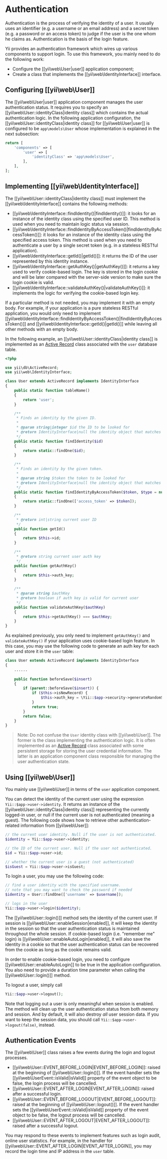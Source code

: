 Authentication
==============

Authentication is the process of verifying the identity of a user. It usually uses an identifier 
(e.g. a username or an email address) and a secret token (e.g. a password or an access token) to judge 
if the user is the one whom he claims as. Authentication is the basis of the login feature.

Yii provides an authentication framework which wires up various components to support login. To use this framework, 
you mainly need to do the following work:
 
* Configure the [[yii\web\User|user]] application component;
* Create a class that implements the [[yii\web\IdentityInterface]] interface.


## Configuring [[yii\web\User]] <span id="configuring-user"></span>

The [[yii\web\User|user]] application component manages the user authentication status. It requires you to 
specify an [[yii\web\User::identityClass|identity class]] which contains the actual authentication logic.
In the following application configuration, the [[yii\web\User::identityClass|identity class]] for
[[yii\web\User|user]] is configured to be `app\models\User` whose implementation is explained in 
the next subsection:
  
```php
return [
    'components' => [
        'user' => [
            'identityClass' => 'app\models\User',
        ],
    ],
];
```


## Implementing [[yii\web\IdentityInterface]] <span id="implementing-identity"></span>

The [[yii\web\User::identityClass|identity class]] must implement the [[yii\web\IdentityInterface]] contains
the following methods:

* [[yii\web\IdentityInterface::findIdentity()|findIdentity()]]: it looks for an instance of the identity
  class using the specified user ID. This method is used when you need to maintain logic status via session.
* [[yii\web\IdentityInterface::findIdentityByAccessToken()|findIdentityByAccessToken()]]: it looks for
  an instance of the identity class using the specified access token. This method is used when you need
  to authenticate a user by a single secret token (e.g. in a stateless RESTful application).
* [[yii\web\IdentityInterface::getId()|getId()]]: it returns the ID of the user represented by this identity instance.
* [[yii\web\IdentityInterface::getAuthKey()|getAuthKey()]]: it returns a key used to verify cookie-based login.
  The key is stored in the login cookie and will be later compared with the server-side version to make
  sure the login cookie is valid.
* [[yii\web\IdentityInterface::validateAuthKey()|validateAuthKey()]]: it implements the logic for verifying
  the cookie-based login key.

If a particular method is not needed, you may implement it with an empty body. For example, if your application 
is a pure stateless RESTful application, you would only need to implement [[yii\web\IdentityInterface::findIdentityByAccessToken()|findIdentityByAccessToken()]]
and [[yii\web\IdentityInterface::getId()|getId()]] while leaving all other methods with an empty body.

In the following example, an [[yii\web\User::identityClass|identity class]] is implemented as 
an [Active Record](db-active-record.md) class associated with the `user` database table.

```php
<?php

use yii\db\ActiveRecord;
use yii\web\IdentityInterface;

class User extends ActiveRecord implements IdentityInterface
{
    public static function tableName()
    {
        return 'user';
    }

    /**
     * Finds an identity by the given ID.
     *
     * @param string|integer $id the ID to be looked for
     * @return IdentityInterface|null the identity object that matches the given ID.
     */
    public static function findIdentity($id)
    {
        return static::findOne($id);
    }

    /**
     * Finds an identity by the given token.
     *
     * @param string $token the token to be looked for
     * @return IdentityInterface|null the identity object that matches the given token.
     */
    public static function findIdentityByAccessToken($token, $type = null)
    {
        return static::findOne(['access_token' => $token]);
    }

    /**
     * @return int|string current user ID
     */
    public function getId()
    {
        return $this->id;
    }

    /**
     * @return string current user auth key
     */
    public function getAuthKey()
    {
        return $this->auth_key;
    }

    /**
     * @param string $authKey
     * @return boolean if auth key is valid for current user
     */
    public function validateAuthKey($authKey)
    {
        return $this->getAuthKey() === $authKey;
    }
}
```

As explained previously, you only need to implement `getAuthKey()` and `validateAuthKey()` if your application
uses cookie-based login feature. In this case, you may use the following code to generate an auth key for each
user and store it in the `user` table:

```php
class User extends ActiveRecord implements IdentityInterface
{
    ......
    
    public function beforeSave($insert)
    {
        if (parent::beforeSave($insert)) {
            if ($this->isNewRecord) {
                $this->auth_key = \Yii::$app->security->generateRandomString();
            }
            return true;
        }
        return false;
    }
}
```

> Note: Do not confuse the `User` identity class with [[yii\web\User]]. The former is the class implementing
  the authentication logic. It is often implemented as an [Active Record](db-active-record.md) class associated
  with some persistent storage for storing the user credential information. The latter is an application component
  class responsible for managing the user authentication state.


## Using [[yii\web\User]] <span id="using-user"></span>

You mainly use [[yii\web\User]] in terms of the `user` application component. 

You can detect the identity of the current user using the expression `Yii::$app->user->identity`. It returns
an instance of the [[yii\web\User::identityClass|identity class]] representing the currently logged-in user,
or null if the current user is not authenticated (meaning a guest). The following code shows how to retrieve
other authentication-related information from [[yii\web\User]]:

```php
// the current user identity. Null if the user is not authenticated.
$identity = Yii::$app->user->identity;

// the ID of the current user. Null if the user not authenticated.
$id = Yii::$app->user->id;

// whether the current user is a guest (not authenticated)
$isGuest = Yii::$app->user->isGuest;
```

To login a user, you may use the following code:

```php
// find a user identity with the specified username.
// note that you may want to check the password if needed
$identity = User::findOne(['username' => $username]);

// logs in the user 
Yii::$app->user->login($identity);
```

The [[yii\web\User::login()]] method sets the identity of the current user. If session is 
[[yii\web\User::enableSession|enabled]], it will keep the identity in the session so that the user
authentication status is maintained throughout the whole session. If cookie-based login (i.e. "remember me" login)
is [[yii\web\User::enableAutoLogin|enabled]], it will also save the identity in a cookie so that
the user authentication status can be recovered from the cookie as long as the cookie remains valid.

In order to enable cookie-based login, you need to configure [[yii\web\User::enableAutoLogin]] to be
true in the application configuration. You also need to provide a duration time parameter when calling 
the [[yii\web\User::login()]] method. 

To logout a user, simply call

```php
Yii::$app->user->logout();
```

Note that logging out a user is only meaningful when session is enabled. The method will clean up
the user authentication status from both memory and session. And by default, it will also destroy *all*
user session data. If you want to keep the session data, you should call `Yii::$app->user->logout(false)`, instead.


## Authentication Events <span id="auth-events"></span>

The [[yii\web\User]] class raises a few events during the login and logout processes. 

* [[yii\web\User::EVENT_BEFORE_LOGIN|EVENT_BEFORE_LOGIN]]: raised at the beginning of [[yii\web\User::login()]].
  If the event handler sets the [[yii\web\UserEvent::isValid|isValid]] property of the event object to be false,
  the login process will be cancelled. 
* [[yii\web\User::EVENT_AFTER_LOGIN|EVENT_AFTER_LOGIN]]: raised after a successful login.
* [[yii\web\User::EVENT_BEFORE_LOGOUT|EVENT_BEFORE_LOGOUT]]: raised at the beginning of [[yii\web\User::logout()]].
  If the event handler sets the [[yii\web\UserEvent::isValid|isValid]] property of the event object to be false,
  the logout process will be cancelled. 
* [[yii\web\User::EVENT_AFTER_LOGOUT|EVENT_AFTER_LOGOUT]]: raised after a successful logout.

You may respond to these events to implement features such as login audit, online user statistics. For example,
in the handler for [[yii\web\User::EVENT_AFTER_LOGIN|EVENT_AFTER_LOGIN]], you may record the login time and IP
address in the `user` table.
